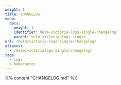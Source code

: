 ```yaml
---
weight: 1
title: CHANGELOG
menu:
  docs:
    weight: 1
    identifier: helm-victoria-logs-single-changelog
    parent: helm-victoria-logs-single
url: /helm/victoria-logs-single/changelog/
aliases:
  - /helm/victorialogs-single/changelog/
tags:
  - logs
  - kubernetes
---
```

{{% content "CHANGELOG.md" %}}
